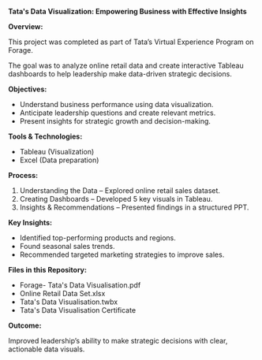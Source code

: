**Tata's Data Visualization: Empowering Business with Effective Insights**



**Overview:**

This project was completed as part of Tata’s Virtual Experience Program on Forage.

The goal was to analyze online retail data and create interactive Tableau dashboards to help leadership make data-driven strategic decisions.



**Objectives:**

* Understand business performance using data visualization.
* Anticipate leadership questions and create relevant metrics.
* Present insights for strategic growth and decision-making.



**Tools \& Technologies:**

* Tableau (Visualization)
* Excel (Data preparation)



**Process:**

1. Understanding the Data – Explored online retail sales dataset.
2. Creating Dashboards – Developed 5 key visuals in Tableau.
3. Insights \& Recommendations – Presented findings in a structured PPT.



**Key Insights:**

* Identified top-performing products and regions.
* Found seasonal sales trends.
* Recommended targeted marketing strategies to improve sales.



**Files in this Repository:**

* Forage- Tata's Data Visualisation.pdf
* Online Retail Data Set.xlsx
* Tata's Data Visualisation.twbx
* Tata's Data Visualisation Certificate



**Outcome:**

Improved leadership’s ability to make strategic decisions with clear, actionable data visuals.

